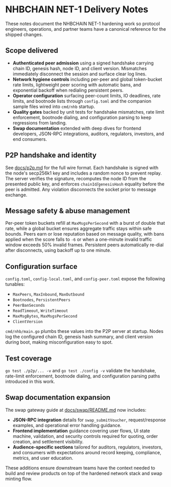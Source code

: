 # NHBCHAIN NET-1 Delivery Notes

These notes document the NHBCHAIN NET-1 hardening work so protocol engineers,
operations, and partner teams have a canonical reference for the shipped
changes.

## Scope delivered

- **Authenticated peer admission** using a signed handshake carrying chain ID,
genesis hash, node ID, and client version. Mismatches immediately disconnect
the session and surface clear log lines.
- **Network hygiene controls** including per-peer and global token-bucket rate
limits, lightweight peer scoring with automatic bans, and exponential
backoff when redialing persistent peers.
- **Operator configuration** surfacing peer-count limits, IO deadlines, rate
limits, and bootnode lists through `config.toml` and the companion sample
files wired into `cmd/nhb` startup.
- **Quality gates** backed by unit tests for handshake mismatches, rate limit
enforcement, bootnode dialing, and configuration parsing to keep regressions
from landing.
- **Swap documentation** extended with deep dives for frontend developers,
JSON-RPC integrations, auditors, regulators, investors, and end consumers.

## P2P handshake and identity

See [docs/p2p.md](./p2p.md) for the full wire format. Each handshake is signed
with the node's secp256k1 key and includes a random nonce to prevent replay.
The server verifies the signature, recomputes the node ID from the presented
public key, and enforces `chainId`/`genesisHash` equality before the peer is
admitted. Any violation disconnects the socket prior to message exchange.

## Message safety & abuse management

Per-peer token buckets refill at `MaxMsgsPerSecond` with a burst of double that
rate, while a global bucket ensures aggregate traffic stays within safe bounds.
Peers earn or lose reputation based on message quality, with bans applied when
the score falls to `-6` or when a one-minute invalid traffic window exceeds 50%
invalid frames. Persistent peers automatically re-dial after disconnects, using
backoff up to one minute.

## Configuration surface

`config.toml`, `config-local.toml`, and `config-peer.toml` expose the following
tunables:

- `MaxPeers`, `MaxInbound`, `MaxOutbound`
- `Bootnodes`, `PersistentPeers`
- `PeerBanSeconds`
- `ReadTimeout`, `WriteTimeout`
- `MaxMsgBytes`, `MaxMsgsPerSecond`
- `ClientVersion`

`cmd/nhb/main.go` plumbs these values into the P2P server at startup. Nodes log
the configured chain ID, genesis hash summary, and client version during boot,
making misconfiguration easy to spot.

## Test coverage

`go test ./p2p/... -v` and `go test ./config -v` validate the handshake,
rate-limit enforcement, bootnode dialing, and configuration parsing paths
introduced in this work.

## Swap documentation expansion

The swap gateway guide at [docs/swap/README.md](./swap/README.md) now includes:

- **JSON-RPC integration** details for `swap_submitVoucher`, request/response
examples, and operational error handling guidance.
- **Frontend implementation** guidance covering user flows, UI state machine,
validation, and security controls required for quoting, order creation,
and settlement visibility.
- **Audience-specific sections** tailored for auditors, regulators, investors,
and consumers with expectations around record keeping, compliance, metrics, and
user education.

These additions ensure downstream teams have the context needed to build and
review products on top of the hardened network stack and swap minting flow.
